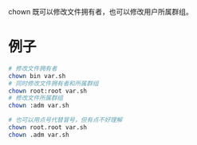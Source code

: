 chown 既可以修改文件拥有者，也可以修改用户所属群组。

# 例子

```sh
# 修改文件拥有者
chown bin var.sh
# 同时修改文件拥有者和所属群组
chown root:root var.sh
# 修改文件所属群组
chown :adm var.sh

# 也可以用点号代替冒号，但有点不好理解
chown root.root var.sh
chown .adm var.sh
```